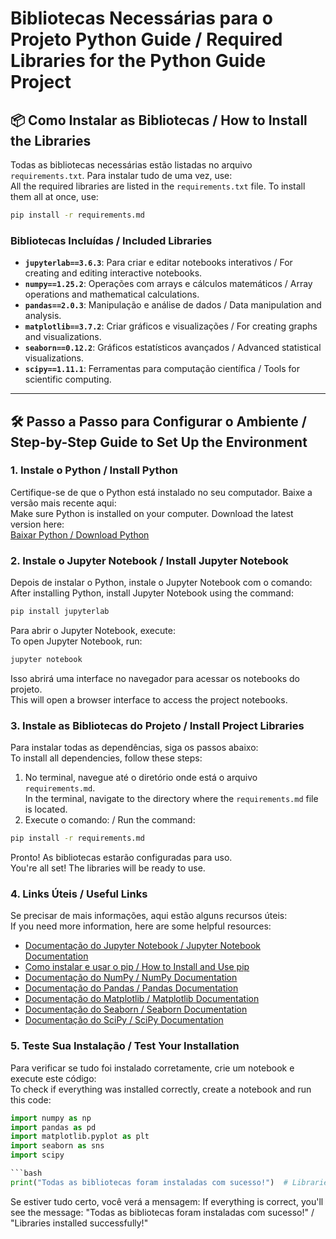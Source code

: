 ﻿# Bibliotecas Necessárias para o Projeto Python Guide / Required Libraries for the Python Guide Project  

## 📦 Como Instalar as Bibliotecas / How to Install the Libraries  

Todas as bibliotecas necessárias estão listadas no arquivo `requirements.txt`. Para instalar tudo de uma vez, use:  
All the required libraries are listed in the `requirements.txt` file. To install them all at once, use:  

```bash
pip install -r requirements.md
````

### Bibliotecas Incluídas / Included Libraries  
- **`jupyterlab==3.6.3`**: Para criar e editar notebooks interativos / For creating and editing interactive notebooks.  
- **`numpy==1.25.2`**: Operações com arrays e cálculos matemáticos / Array operations and mathematical calculations.  
- **`pandas==2.0.3`**: Manipulação e análise de dados / Data manipulation and analysis.  
- **`matplotlib==3.7.2`**: Criar gráficos e visualizações / For creating graphs and visualizations.  
- **`seaborn==0.12.2`**: Gráficos estatísticos avançados / Advanced statistical visualizations.  
- **`scipy==1.11.1`**: Ferramentas para computação científica / Tools for scientific computing.  

---  

## 🛠️ Passo a Passo para Configurar o Ambiente / Step-by-Step Guide to Set Up the Environment  

### 1. Instale o Python / Install Python  
Certifique-se de que o Python está instalado no seu computador. Baixe a versão mais recente aqui:  
Make sure Python is installed on your computer. Download the latest version here:  
[Baixar Python / Download Python](https://www.python.org/downloads/)  

### 2. Instale o Jupyter Notebook / Install Jupyter Notebook  
Depois de instalar o Python, instale o Jupyter Notebook com o comando:  
After installing Python, install Jupyter Notebook using the command:  

```bash
pip install jupyterlab
````

Para abrir o Jupyter Notebook, execute:  
To open Jupyter Notebook, run:  

```bash
jupyter notebook
````

Isso abrirá uma interface no navegador para acessar os notebooks do projeto.  
This will open a browser interface to access the project notebooks.  

### 3. Instale as Bibliotecas do Projeto / Install Project Libraries  
Para instalar todas as dependências, siga os passos abaixo:  
To install all dependencies, follow these steps:  
1. No terminal, navegue até o diretório onde está o arquivo `requirements.md`.  
   In the terminal, navigate to the directory where the `requirements.md` file is located.  
2. Execute o comando: / Run the command:  

```bash
pip install -r requirements.md
````

Pronto! As bibliotecas estarão configuradas para uso.  
You're all set! The libraries will be ready to use.  

### 4. Links Úteis / Useful Links  
Se precisar de mais informações, aqui estão alguns recursos úteis:  
If you need more information, here are some helpful resources:  
- [Documentação do Jupyter Notebook / Jupyter Notebook Documentation](https://jupyter.org/documentation)  
- [Como instalar e usar o pip / How to Install and Use pip](https://pip.pypa.io/en/stable/installation/)  
- [Documentação do NumPy / NumPy Documentation](https://numpy.org/doc/)  
- [Documentação do Pandas / Pandas Documentation](https://pandas.pydata.org/docs/)  
- [Documentação do Matplotlib / Matplotlib Documentation](https://matplotlib.org/stable/contents.html)  
- [Documentação do Seaborn / Seaborn Documentation](https://seaborn.pydata.org/)  
- [Documentação do SciPy / SciPy Documentation](https://scipy.org/docs.html)  

### 5. Teste Sua Instalação / Test Your Installation  
Para verificar se tudo foi instalado corretamente, crie um notebook e execute este código:  
To check if everything was installed correctly, create a notebook and run this code:  
```python
import numpy as np
import pandas as pd
import matplotlib.pyplot as plt
import seaborn as sns
import scipy

```bash
print("Todas as bibliotecas foram instaladas com sucesso!")  # Libraries installed successfully!
````

Se estiver tudo certo, você verá a mensagem:
If everything is correct, you'll see the message:
"Todas as bibliotecas foram instaladas com sucesso!" / "Libraries installed successfully!"